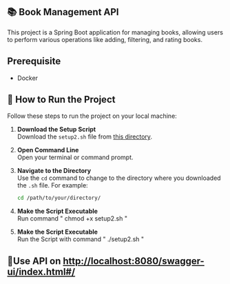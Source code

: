 ## 📚 Book Management API

This project is a Spring Boot application for managing books, allowing users to perform various operations like adding, filtering, and rating books.

## Prerequisite
- Docker

## 🚀 How to Run the Project 

Follow these steps to run the project on your local machine:

1. **Download the Setup Script**  
   Download the `setup2.sh` file from [this directory](https://github.com/godaasinskaite/book_management_api/blob/master/setup2.sh).

2. **Open Command Line**  
   Open your terminal or command prompt.

3. **Navigate to the Directory**  
   Use the `cd` command to change to the directory where you downloaded the `.sh` file. For example:

   ```bash
   cd /path/to/your/directory/
3. **Make the Script Executable**  
   Run command " chmod +x setup2.sh "

3. **Make the Script Executable**  
   Run the Script with command " ./setup2.sh "

##  🎉Use API on [http://localhost:8080/swagger-ui/index.html#/](http://localhost:8080/swagger-ui/index.html#/)
